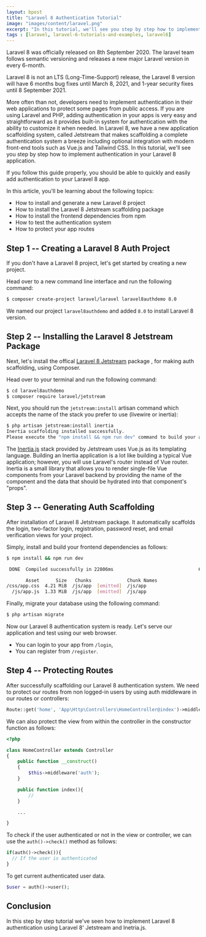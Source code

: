 ```yaml
---
layout: bpost
title: "Laravel 8 Authentication Tutorial"
image: "images/content/laravel.png"
excerpt: "In this tutorial, we'll see you step by step how to implement authentication in your Laravel 8 application" 
tags : [laravel, laravel-6-tutorials-and-examples, laravel6] 
---
```


Laravel 8 was officially released on 8th September 2020. The laravel team follows semantic versioning and releases a new major Laravel version in every 6-month. 

Laravel 8 is not an LTS (Long-Time-Support) release, the Laravel 8 version will have 6 months bug fixes until March 8, 2021, and 1-year security fixes until 8 September 2021.

More often than not, developers need to implement authentication in their web applications to protect some pages from public access. If you are using Laravel and PHP, adding authentication in your apps is very easy and straightforward as it provides built-in system for authentication with the ability to customize it when needed. In Laravel 8, we have a new application scaffolding system, called Jetstream that makes scaffolding a complete authentication system a breeze including optional integration with modern front-end tools such as Vue.js and Tailwind CSS. In this tutorial, we'll see you step by step how to implement authentication in your Laravel 8 application. 

If you follow this guide properly, you should be able to quickly and easily add authentication to your Laravel 8 app.


In this article, you'll be learning about the following topics:
 

- How to install and generate a new Laravel 8 project
- How to install the Laravel 8 Jetstream scaffolding package
- How to install the frontend dependencies from npm
- How to test the authentication system
- How to protect your app routes
 

## Step 1 -- Creating a Laravel 8 Auth Project

If you don't have a Laravel 8 project, let's get started by creating a new project. 

Head over to a new command line interface and run the following command:

```bash
$ composer create-project laravel/laravel laravel8authdemo 8.0
```

We named our project `laravel8authdemo` and added `8.0` to install Laravel 8 version.

 

## Step 2 -- Installing the Laravel 8 Jetstream Package


Next, let's install the offical [Laravel 8 Jetstream](https://www.techiediaries.com/auth-scaffolding-jetstream-inertiajs-livewire) package , for making auth scaffolding, using Composer.

Head over to your terminal and run the following command:

```bash
$ cd laravel8authdemo
$ composer require laravel/jetstream
```

Next, you should run the `jetstream:install` artisan command which accepts the name of the stack you prefer to use (livewire or inertia):

```bash
$ php artisan jetstream:install inertia
Inertia scaffolding installed successfully.
Please execute the "npm install && npm run dev" command to build your assets.
```


The [Inertia.js](https://jetstream.laravel.com/1.x/stacks/inertia.html) stack provided by Jetstream uses Vue.js as its templating language. Building an Inertia application is a lot like building a typical Vue application; however, you will use Laravel's router instead of Vue router. Inertia is a small library that allows you to render single-file Vue components from your Laravel backend by providing the name of the component and the data that should be hydrated into that component's "props".

## Step 3 -- Generating Auth Scaffolding

After installation of Laravel 8 Jetstream package. It automatically scaffolds the login, two-factor login, registration, password reset, and email verification views for your project.

Simply, install and build your frontend dependencies as follows:

```bash
$ npm install && npm run dev

 DONE  Compiled successfully in 22806ms                               6:13:23 PM

       Asset      Size   Chunks             Chunk Names
/css/app.css  4.21 MiB  /js/app  [emitted]  /js/app
  /js/app.js  1.33 MiB  /js/app  [emitted]  /js/app

```

Finally, migrate your database using the following command:

```bash
$ php artisan migrate
``` 


Now our Laravel 8 authentication system is ready. Let's serve our application and test using our web browser.

- You can login to your app from `/login`,
- You can register from `/register`.
 

## Step 4 -- Protecting Routes 

After successfully scaffolding our Laravel 8 authentication system. We need to protect our routes from non logged-in users by using auth middleware in our routes or controllers:

```php
Route::get('home', 'App\Http\Controllers\HomeController@index')->middleware('auth');
```

We can also protect the view from within the controller in the constructor function as follows:

```php
<?php

class HomeController extends Controller
{
	public function __construct()
	{
	    $this->middleware('auth');
	}

	public function index(){
		//
	}

	...

}
```

To check if the user authenticated or not in the view or controller, we can use the `auth()->check()` method as follows:

```php
if(auth()->check()){
  // If the user is authenticated
}
```

To get current authenticated user data.

```php
$user = auth()->user();
```

## Conclusion

In this step by step tutorial we've seen how to implement Laravel 8 authentication using Laravel 8' Jetstream and Inetria.js. 
